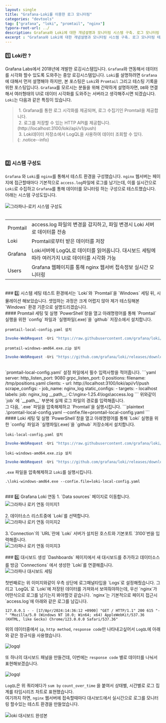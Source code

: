 ```yaml
---
layout: single
title: "Grafana-Loki를 이용한 로그 모니터링"
categories: "devtools"
tag: ["grafana", "loki", "promtail", "nginx"]
typora-root-url: ../
description: Grafana와 Loki에 대한 개념설명과 모니터링 시스템 구축. 로그 모니터링 테스트
excerpt : "Grafana와 Loki에 대한 개념설명과 모니터링 시스템 구축. 로그 모니터링 테스트"
---
```


### 1️⃣ Loki란 ?
Grafana Labs에서 2018년에 개발한 로깅시스템입니다. `Grafana`와 연동해서 데이터를 시각화 할수 있도록 도와주는 중앙 로깅시스템입니다. `Loki`를 설명하려면 `Grafana`에 대해서 먼저 설명해야 하지만, 본 포스팅은 `Loki`와 `Promtail` 그리고 테스팅 기록을 위한 포스팅입니다. `Grafana`를 모르시는 분들을 위해 간략하게 설명하자면, `DB`와 연결해서 여러형태의 UI로 데이터 시각화를 도와주는 서버라고 생각해주시면 되겠습니다. `Loki`는 다음과 같은 특징이 있습니다.
<br />

>&nbsp;1. Grafana를 통한 로그 시각화를 제공되며, 로그 수집기인 Promtail을 제공합니다.<br />
>&nbsp;2. 로그를 저장할 수 있는 HTTP API를 제공합니다. (http://localhost:3100/loki/api/v1/push)<br /> 
>&nbsp;3. Loki데이터 저장소에서 LogQL을 사용하여 데이터 조회할 수 있다.<br />
> {: .notice--info}

<br />

### 2️⃣ 시스템 구성도
`Grafana` 와 `Loki`를 `nginx`를 통해서 테스트 환경을 구성했습니다. `nginx` 웹서버는 페이지에 접근할때마다 기본적으로 `access.log`파일에 로그를 남기는데, 이를 실시간으로 `Loki`로 수집하고 `Grafana`를 통해 데이터를 모니터링 하는 구성으로 테스트했습니다. 아래는 시스템 구성도입니다.
<br />
<br />
<img src="/assets/images/grafana_loki.png" alt="그라파나-로키 시스템 구성도" style="zoom:100%;" />
<br />
<br />

<table>
  <tbody>
    <tr>
      <td>Promtail</td>
      <td>access.log 파일의 변경을 감지하고, 파일 변경시 Loki 서버로 데이터를 전송</td>
    </tr>
    <tr>
      <td>Loki</td>
      <td>Promtail로부터 받은 데이터를 저장</td>
    </tr>
    <tr>
      <td>Grafana</td>
      <td>Loki서버에 LogQL로 데이터를 읽어옵니다. 대시보드 세팅에 따라 여러가지 UI로 데이터를 시각화 가능</td>
    </tr>
    <tr>
      <td>Users</td>
      <td>Grafana 웹페이지를 통해 nginx 웹서버 접속정보 실시간 모니터링</td>
    </tr>
  </tbody>
</table>
<br />
### 3️⃣ 시스템 세팅
테스트 환경에서는 `Loki`와 `Promtail`을 `Windows` 세팅 뒤, 시뮬레이션 해보았습니다. 셋업하는 과정은 크게 어렵지 않아 제가 테스팅해본 `Windows` 환경 기준으로 설명드리겠습니다.
<br />
#### Promtail 세팅 및 실행
`PowerShell`창을 열고 아래명령어를 통해 `Promtail` 실행을 위한 `config` 파일과 `실행파일(.exe)`을 `github` 저장소에서 설치합니다.

`promtail-local-config.yaml 설치`

```powershell
Invoke-WebRequest -Uri "https://raw.githubusercontent.com/grafana/loki/main/clients/cmd/promtail/promtail-local-config.yaml" -OutFile "promtail-local-config.yaml"
```

`promtail-windows-amd64.exe.zip 설치`

```powershell
Invoke-WebRequest -Uri "https://github.com/grafana/loki/releases/download/v3.0.0/promtail-windows-386.exe.zip" -OutFile "promtail-windows-amd64.exe.zip"
```

<br />
`promtail-local-config.yaml` 설정 파일에서 필수 입력사항을 적어줍니다.
```yaml
server:
  http_listen_port: 9080
  grpc_listen_port: 0
positions:
  filename: /tmp/positions.yaml 
clients:
  - url: http://localhost:3100/loki/api/v1/push
scrape_configs:
  - job_name: nginx_log
    static_configs:
      - targets:
          - localhost
        labels:
          job: nginx_log
          __path__: C:\nginx-1.25.4\logs\access.log
          <!-- ↑↑ 이 부분에 실제 로그파일 경로를 입력해줍니다 -->
```
위와같이 `job` 에 `__path__` 부분에 실제 로그 파일의 경로를 입력해줍니다.<br />
그 다음, `.exe` 파일을 압축해제하고 `Promtail`을 실행시킵니다.
```plaintext
.\promtail-local-config.yaml --confie.file=promtail-local-config.yaml
```
<br />
#### Loki 세팅 및 실행
`PowerShell`창을 열고 아래명령어를 통해 `Loki` 실행을 위한 `config` 파일과 `실행파일(.exe)`을 `github` 저장소에서 설치합니다.

`loki-local-config.yaml 설치`

```powershell
Invoke-WebRequest -Uri "https://raw.githubusercontent.com/grafana/loki/main/cmd/loki/loki-local-config.yaml" -OutFile "loki-local-config.yaml"
```

`loki-windows-amd64.exe.zip 설치`

```powershell
Invoke-WebRequest -Uri "https://github.com/grafana/loki/releases/download/v3.0.0/loki-windows-amd64.exe.zip" -OutFile " loki-windows-amd64.exe.zip"
```

`.exe` 파일을 압축해제하고 `Loki`를 실행시킵니다.

```plaintext
.\loki-windows-amd64.exe --confie.file=loki-local-config.yaml
```

<br />
### 4️⃣ Grafana Loki 연동 
1. `Data sources` 페이지로 이동합니다.
<br />
<img src="/assets/images/loki1.png" alt="그라파나 로키 연동 이미지1" />
<br />
<br />
2. 데이터소스 리스트중에 `Loki`를 선택합니다.
<br />
<img src="/assets/images/loki2.png" alt="그라파나 로키 연동 이미지2" />
<br />
<br />
3.`Connection`의 `URL`란에 `Loki` 서버가 설치된 호스트와 기본포트 `3100`번을 입력해줍니다.
<br />
<img src="/assets/images/loki3.png" alt="그라파나 로키 연동 이미지3" />
<br />
<br />
### 5️⃣ 대시보드 생성
`Dashboards` 페이지에서 새 대시보드를 추가하고 데이터소스를 방금 `Connections` 에서 생성한 `Loki`를 연결해줍니다.
<br />
<img src="/assets/images/loki-dashboard1.png" alt="그라파나 대시보드 세팅" />
<br />
<br />
첫번째로는 위 이미지와같이 우측 상단에 로그패널타입을 `Logs`로 설정해줬습니다. 그리고 `LogQL`로 `Loki`에 저장된 데이터를 가져와서 보여줘야하는데, 우선 `nginx`가 어떤식으로 로그를 남기는지 봐야할것 같습니다.
`nginx`는 기본적으로 페이지 접근시 `access.log`에 아래와 같은 로그를 남깁니다.

```plaintext
127.0.0.1 - - [17/Apr/2024:14:36:12 +0900] "GET / HTTP/1.1" 200 615 "-" "Mozilla/5.0 (Windows NT 10.0; Win64; x64) AppleWebKit/537.36 (KHTML, like Gecko) Chrome/123.0.0.0 Safari/537.36"
```

위의 데이터중에서 `ip`, `http method`, `response code`만 나타내고싶어서 `LogQL`에 아래와 같은 정규식을 사용했습니다.
<br />
<br />
<img src="/assets/images/regex1.PNG" alt="logql" />
<br />
<br />
또 하나의 대시보드 패널을 만들건데, 이번에는 `response code` 별로 데이터를 나눠서 표현해보겠습니다.
<br />
<br />
<img src="/assets/images/logql2.PNG" alt="logql" />
<br />
<br />
`LogQL`은 위 쿼리에다가 `sum by` `count_over_time` 을 붙여서 상태별, 시간별로 로그 집계를 타임시리즈 차트로 표현했습니다.
<br />
여기까지 하면, `nginx` 웹서버에 접속할때마다 대시보드에서 실시간으로 로그를 모니터링 할수있는 테스트 환경을 만들었습니다.
<br />
<br />
<img src="/assets/images/loki_final.gif" alt="loki 대시보드 완성본"  />
<br />
<br />
